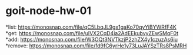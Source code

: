 # goit-node-hw-01

*list:
https://monosnap.com/file/qC5LbqJL9gx1gaKo70qyYiBYWRfF4K  
*get:
https://monosnap.com/file/uIVX2CqD4ia2AdEEkubvyZEwSMqF0t  
*add:
https://monosnap.com/file/W3OQt3NVTkzjP2zhZX4y1czuzAs6iu  
*remove:
https://monosnap.com/file/fd9fC6yrHe1y73LuJAYSzTRs8PsMRH
